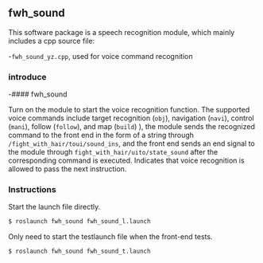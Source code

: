 ## fwh_sound

This software package is a speech recognition module, which mainly includes a cpp source file:

-`fwh_sound_yz.cpp`, used for voice command recognition

### introduce

-#### fwh_sound

   Turn on the module to start the voice recognition function. The supported voice commands include target recognition (`obj`), navigation (`navi`), control (`mani`), follow (`follow`), and map (`build`) ), the module sends the recognized command to the front end in the form of a string through `/fight_with_hair/toui/sound_ins`, and the front end sends an end signal to the module through `fight_with_hair/uito/state_sound` after the corresponding command is executed. Indicates that voice recognition is allowed to pass the next instruction.

### Instructions

Start the launch file directly.

```sh
$ roslaunch fwh_sound fwh_sound_l.launch
```

Only need to start the testlaunch file when the front-end tests.

```sh
$ roslaunch fwh_sound fwh_sound_t.launch
```